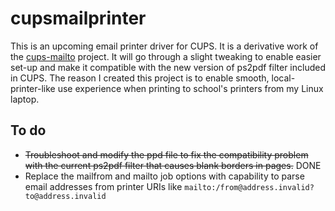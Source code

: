 # cupsmailprinter
This is an upcoming email printer driver for CUPS. It is a derivative work of the [cups-mailto](http://cups-mailto.sourceforge.net/) project. It will go through a slight tweaking to enable easier set-up and make it compatible with the new version of ps2pdf filter included in CUPS. The reason I created this project is to enable smooth, local-printer-like use experience when printing to school's printers from my Linux laptop.

## To do
* <del>Troubleshoot and modify the ppd file to fix the compatibility problem with the current ps2pdf filter that causes blank borders in pages.</del> DONE
* Replace the mailfrom and mailto job options with capability to parse email addresses from printer URIs like `mailto:/from@address.invalid?to@address.invalid`
